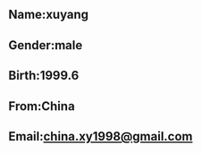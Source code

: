 Name:xuyang
-
Gender:male
-
Birth:1999.6
-
From:China
-
Email:china.xy1998@gmail.com
-














<!---
Chinese-xuyang/Chinese-xuyang is a ✨ special ✨ repository because its `README.md` (this file) appears on your GitHub profile.
You can click the Preview link to take a look at your changes.
--->
